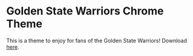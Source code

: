 # Golden State Warriors Chrome Theme
This is a theme to enjoy for fans of the Golden State Warriors!
Download [here](http://bit.do/warriors_theme).
